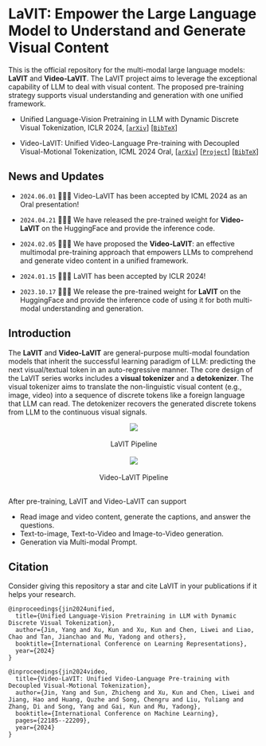 # LaVIT: Empower the Large Language Model to Understand and Generate Visual Content

This is the official repository for the multi-modal large language models: **LaVIT** and **Video-LaVIT**. The LaVIT project aims to leverage the exceptional capability of LLM to deal with visual content. The proposed pre-training strategy supports visual understanding and generation with one unified framework.

* Unified Language-Vision Pretraining in LLM with Dynamic Discrete Visual Tokenization, ICLR 2024, [[`arXiv`](https://arxiv.org/abs/2309.04669)] [[`BibTeX`](#Citing)]

* Video-LaVIT: Unified Video-Language Pre-training with Decoupled Visual-Motional Tokenization, ICML 2024 Oral, [[`arXiv`](https://arxiv.org/abs/2402.03161)] [[`Project`](https://video-lavit.github.io)] [[`BibTeX`](#Citing)]



## News and Updates

* ```2024.06.01``` 👏👏👏 Video-LaVIT has been accepted by ICML 2024 as an Oral presentation!

* ```2024.04.21``` 🚀🚀🚀 We have released the pre-trained weight for **Video-LaVIT** on the HuggingFace and provide the inference code.

* ```2024.02.05``` 🌟🌟🌟  We have proposed the **Video-LaVIT**: an effective multimodal pre-training approach that empowers LLMs to comprehend and generate video content in a unified framework.

* ```2024.01.15``` 👏👏👏 LaVIT has been accepted by ICLR 2024!

* ```2023.10.17``` 🚀🚀🚀  We release the pre-trained weight for **LaVIT** on the HuggingFace and provide the inference code of using it for both multi-modal understanding and generation.


## Introduction
The **LaVIT** and **Video-LaVIT** are general-purpose multi-modal foundation models that inherit the successful learning paradigm of LLM: predicting the next visual/textual token in an auto-regressive manner. The core design of the LaVIT series works includes a **visual tokenizer** and a **detokenizer**. The visual tokenizer aims to translate the non-linguistic visual content (e.g., image, video) into a sequence of discrete tokens like a foreign language that LLM can read. The detokenizer recovers the generated discrete tokens from LLM to the continuous visual signals.

<div align="center">
  <img src="LaVIT/assets/pipeline.png"/>
</div><br/>


<div align="center">
  LaVIT Pipeline
</div><br/>

<div align="center">
  <img src="VideoLaVIT/assets/pipeline.jpg"/>
</div><br/>

<div align="center">
  Video-LaVIT Pipeline
</div><br/>

After pre-training, LaVIT and Video-LaVIT can support

* Read image and video content, generate the captions, and answer the questions.
* Text-to-image, Text-to-Video and Image-to-Video generation.
* Generation via Multi-modal Prompt.

## <a name="Citing"></a>Citation
Consider giving this repository a star and cite LaVIT in your publications if it helps your research.

```
@inproceedings{jin2024unified,
  title={Unified Language-Vision Pretraining in LLM with Dynamic Discrete Visual Tokenization},
  author={Jin, Yang and Xu, Kun and Xu, Kun and Chen, Liwei and Liao, Chao and Tan, Jianchao and Mu, Yadong and others},
  booktitle={International Conference on Learning Representations},
  year={2024}
}

@inproceedings{jin2024video,
  title={Video-LaVIT: Unified Video-Language Pre-training with Decoupled Visual-Motional Tokenization},
  author={Jin, Yang and Sun, Zhicheng and Xu, Kun and Chen, Liwei and Jiang, Hao and Huang, Quzhe and Song, Chengru and Liu, Yuliang and Zhang, Di and Song, Yang and Gai, Kun and Mu, Yadong},
  booktitle={International Conference on Machine Learning},
  pages={22185--22209},
  year={2024}
}